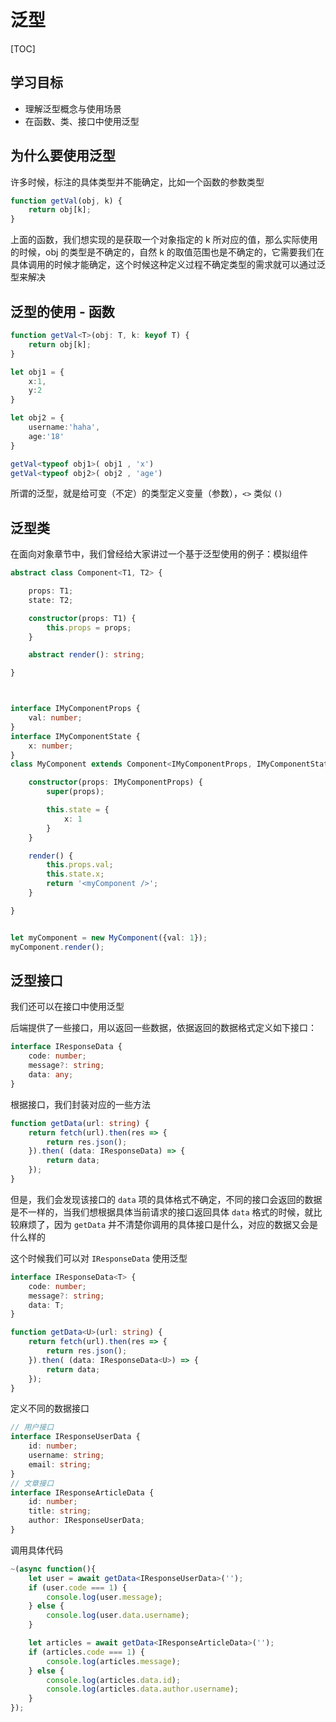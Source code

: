 # 泛型

[TOC]

## 学习目标
- 理解泛型概念与使用场景
- 在函数、类、接口中使用泛型

## 为什么要使用泛型
许多时候，标注的具体类型并不能确定，比如一个函数的参数类型
```typescript
function getVal(obj, k) {
  	return obj[k];
}
```
上面的函数，我们想实现的是获取一个对象指定的 k 所对应的值，那么实际使用的时候，obj 的类型是不确定的，自然 k 的取值范围也是不确定的，它需要我们在具体调用的时候才能确定，这个时候这种定义过程不确定类型的需求就可以通过泛型来解决

## 泛型的使用 - 函数
```typescript
function getVal<T>(obj: T, k: keyof T) {
  	return obj[k];
}

let obj1 = {
    x:1,
    y:2
}

let obj2 = {
    username:'haha',
    age:'18'
}

getVal<typeof obj1>( obj1 , 'x')
getVal<typeof obj2>( obj2 , 'age')
```
所谓的泛型，就是给可变（不定）的类型定义变量（参数），`<>` 类似 `()`

## 泛型类

在面向对象章节中，我们曾经给大家讲过一个基于泛型使用的例子：模拟组件

```typescript
abstract class Component<T1, T2> {

    props: T1;
    state: T2;

    constructor(props: T1) {
        this.props = props;
    }

    abstract render(): string;

}



interface IMyComponentProps {
    val: number;
}
interface IMyComponentState {
    x: number;
}
class MyComponent extends Component<IMyComponentProps, IMyComponentState> {

    constructor(props: IMyComponentProps) {
        super(props);

        this.state = {
            x: 1
        }
    }

    render() {
        this.props.val;
        this.state.x;
        return '<myComponent />';
    }

}


let myComponent = new MyComponent({val: 1});
myComponent.render();
```

## 泛型接口

我们还可以在接口中使用泛型

后端提供了一些接口，用以返回一些数据，依据返回的数据格式定义如下接口：

```typescript
interface IResponseData {
    code: number;
    message?: string;
    data: any;
}
```
根据接口，我们封装对应的一些方法

```typescript
function getData(url: string) {
    return fetch(url).then(res => {
        return res.json();
    }).then( (data: IResponseData) => {
        return data;
    });
}
```

但是，我们会发现该接口的 `data` 项的具体格式不确定，不同的接口会返回的数据是不一样的，当我们想根据具体当前请求的接口返回具体  `data` 格式的时候，就比较麻烦了，因为 `getData` 并不清楚你调用的具体接口是什么，对应的数据又会是什么样的

这个时候我们可以对 `IResponseData` 使用泛型

```typescript
interface IResponseData<T> {
    code: number;
    message?: string;
    data: T;
}
```

```typescript
function getData<U>(url: string) {
    return fetch(url).then(res => {
        return res.json();
    }).then( (data: IResponseData<U>) => {
        return data;
    });
}
```

定义不同的数据接口

```typescript
// 用户接口
interface IResponseUserData {
    id: number;
    username: string;
    email: string;
}
// 文章接口
interface IResponseArticleData {
    id: number;
    title: string;
    author: IResponseUserData;
}
```
调用具体代码
```typescript
~(async function(){
    let user = await getData<IResponseUserData>('');
    if (user.code === 1) {
        console.log(user.message);
    } else {
        console.log(user.data.username);
    }

    let articles = await getData<IResponseArticleData>('');
    if (articles.code === 1) {
        console.log(articles.message);
    } else {
        console.log(articles.data.id);
        console.log(articles.data.author.username);
    }
});
```


